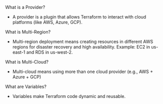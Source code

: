 What is a Provider?
- A provider is a plugin that allows Terraform to interact with cloud platforms (like AWS, Azure, GCP).

What is Multi-Region?
- Multi-region deployment means creating resources in different AWS regions for disaster recovery and high availability.
Example: EC2 in us-east-1 and RDS in us-west-2.

What is Multi-Cloud?
- Multi-cloud means using more than one cloud provider (e.g., AWS + Azure + GCP)

What are Variables?
- Variables make Terraform code dynamic and reusable.

